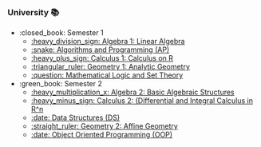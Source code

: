 ### University 📚

<ul>
    <li>:closed_book: Semester 1
        <ul>
            <li>
                <a href="https://github.com/andrapavel/Algebra-1">
                    :heavy_division_sign: Algebra 1: Linear Algebra
                </a>
            </li>
            <li>
                <a href=https://github.com/andrapavel/Algorithms-and-Programming.git>
                    :snake: Algorithms and Programming (AP)
                </a>
            </li>
            <li>
                <a href="https://github.com/Taveeh/Calculus-1">
                    :heavy_plus_sign: Calculus 1: Calculus on R
                </a>
            </li>
             <li>
                <a href="https://github.com/Andra/Geometry-1">
                    :triangular_ruler: Geometry 1: Analytic Geometry
                </a>
            </li>
             <li>
                <a href="https://github.com/Andra/Mathematical-Logic-and-Set-Theory">
                    :question: Mathematical Logic and Set Theory
                </a>
            </li>
        </ul>
  </li>
    <li>:green_book: Semester 2
        <ul>
            <li>
                <a href="https://github.com/Andra/Algebra-2">
                    :heavy_multiplication_x: Algebra 2: Basic Algebraic Structures
                </a>
            </li>
        </ul>
        <ul>
            <li>
                <a href="https://github.com/Andra/Calculus-2">
                    :heavy_minus_sign: Calculus 2: (Differential and Integral Calculus in R^n
                </a>
            </li>
        </ul>
        <ul>
            <li>
                <a href="https://github.com/Andra/Data-Structures">
                    :date: Data Structures (DS)
                </a>
            </li>
        </ul>
        <ul>
            <li>
                <a href="https://github.com/Andra/Geometry-2">
                    :straight_ruler: Geometry 2: Affine Geometry
                </a>
            </li>
        </ul>
         <ul>
            <li>
                <a href="https://github.com/Andra/Object-Oriented-Programming">
                    :date: Object Oriented Programming (OOP)
                </a>
            </li>
        </ul>
    </li>
</ul>


